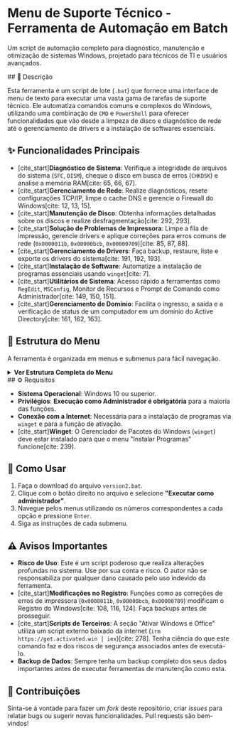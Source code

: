 # Menu de Suporte Técnico - Ferramenta de Automação em Batch

Um script de automação completo para diagnóstico, manutenção e otimização de sistemas Windows, projetado para técnicos de TI e usuários avançados.

 \#\# 📝 Descrição

Esta ferramenta é um script de lote (`.bat`) que fornece uma interface de menu de texto para executar uma vasta gama de tarefas de suporte técnico. Ele automatiza comandos comuns e complexos do Windows, utilizando uma combinação de `CMD` e `PowerShell` para oferecer funcionalidades que vão desde a limpeza de disco e diagnóstico de rede até o gerenciamento de drivers e a instalação de softwares essenciais.

## ✨ Funcionalidades Principais

  * [cite\_start]**Diagnóstico de Sistema**: Verifique a integridade de arquivos do sistema (`SFC`, `DISM`), cheque o disco em busca de erros (`CHKDSK`) e analise a memória RAM[cite: 65, 66, 67].
  * [cite\_start]**Gerenciamento de Rede**: Realize diagnósticos, resete configurações TCP/IP, limpe o cache DNS e gerencie o Firewall do Windows[cite: 12, 13, 15].
  * [cite\_start]**Manutenção de Disco**: Obtenha informações detalhadas sobre os discos e realize desfragmentação[cite: 292, 293].
  * [cite\_start]**Solução de Problemas de Impressora**: Limpe a fila de impressão, gerencie drivers e aplique correções para erros comuns de rede (`0x0000011b`, `0x00000bcb`, `0x00000709`)[cite: 85, 87, 88].
  * [cite\_start]**Gerenciamento de Drivers**: Faça backup, restaure, liste e exporte os drivers do sistema[cite: 191, 192, 193].
  * [cite\_start]**Instalação de Software**: Automatize a instalação de programas essenciais usando `winget`[cite: 7].
  * [cite\_start]**Utilitários de Sistema**: Acesso rápido a ferramentas como `RegEdit`, `MSConfig`, Monitor de Recursos e Prompt de Comando como Administrador[cite: 149, 150, 151].
  * [cite\_start]**Gerenciamento de Domínio**: Facilita o ingresso, a saída e a verificação de status de um computador em um domínio do Active Directory[cite: 161, 162, 163].

## 📂 Estrutura do Menu

A ferramenta é organizada em menus e submenus para fácil navegação.

<details>
<summary><strong>Ver Estrutura Completa do Menu</strong></summary>

* **[1] Sistema**
    * `[1]` Informações do Sistema
    * `[2]` Analisar e Reparar Arquivos Essenciais (DISM)
    * `[3]` Verificar Integridade dos Arquivos (SFC)
    * `[4]` Verificar Disco (CHKDSK)
    * `[5]` Informações de Hardware
    * `[6]` Gerenciador de Tarefas
    * `[7]` Serviços do Windows
    * `[8]` Verificar Memória (mdsched)

* **[2] Rede**
    * `[1]` Diagnóstico de Rede
    * `[2]` Resetar Configurações TCP/IP
    * `[3]` Flush DNS
    * `[4]` Teste de Conectividade
    * `[5]` Informações de Rede
    * `[6]` Verificar Interfaces de Rede Ativas e Velocidade
    * `[7]` Ativar/Desativar Firewall
        * Verificar Status do Firewall
        * Ativar/Desativar para Todos os Perfis
        * Ativar por Perfil (Pública, Privada, Domínio)
        * Restaurar Padrões do Firewall

* **[3] Disco**
    * `[1]` Informações do Disco
    * `[2]` Desfragmentar Disco

* **[4] Impressoras**
    * `[1]` Listar Impressoras Instaladas
    * `[2]` Verificar Status das Impressoras
    * `[3]` Limpar Fila de Impressão
    * `[4]` Reinstalar Drivers de Impressora
    * `[5]` Configurações de Impressora
    * `[6]` Testar Página de Teste
    * `[7]` Corrigir Erro 0x0000011b
    * `[8]` Corrigir Erro 0x00000bcb
    * `[9]` Corrigir Erro 0x00000709

* **[5] Limpeza**
    * Limpeza de Disco (Disk Cleanup)
    * Limpar Arquivos Temporários
    * Limpar Cache do DNS
    * Limpar Histórico do Navegador
    * Esvaziar Lixeira
    * Limpeza Completa do Sistema

* **[6] Utilitários**
    * Editor do Registro (RegEdit)
    * Configurações do Sistema (MSConfig)
    * Monitor de Recursos
    * Informações do Sistema (MSInfo32)
    * Prompt de Comando como Admin
    * PowerShell como Admin

* **[7] Domínio**
    * `[1]  Ingressar no Domínio (Iketani, Labsi, Premazon, Densimagen)`
    * `[2]` Verificar Status do Domínio
    * `[3]` Sair do Domínio
    * `[4]` Informações do Computador

* **[8] Drivers**
    * `[1]` Fazer Backup dos Drivers
    * `[2]` Restaurar Drivers do Backup
    * `[3]` Listar Drivers Instalados
    * `[4]` Verificar Drivers sem Assinatura Digital
    * `[5]` Atualizar Drivers via Windows Update
    * `[6]` Exportar Lista de Drivers para Arquivo

* **[9] Instalar Programas**
    * Google Chrome
    * Mozilla Firefox
    * Adobe Reader
    * Foxit Reader
    * Google Drive
    * LibreOffice
    * CrystalDiskInfo
    * CrystalDiskMark
    * CPU-Z
    * Instalar Todos

* **[10] Ativar Windows e Office**
    * `[1]` Abrir Ativador
    * `[2]` Verificar Status de Ativação

</details>
## ⚙️ Requisitos

  * **Sistema Operacional**: Windows 10 ou superior.
  * **Privilégios**: **Execução como Administrador é obrigatória** para a maioria das funções.
  * **Conexão com a Internet**: Necessária para a instalação de programas via `winget` e para a função de ativação.
  * [cite\_start]**Winget**: O Gerenciador de Pacotes do Windows (`winget`) deve estar instalado para que o menu "Instalar Programas" funcione[cite: 239].

## 🚀 Como Usar

1.  Faça o download do arquivo `version2.bat`.
2.  Clique com o botão direito no arquivo e selecione **"Executar como administrador"**.
3.  Navegue pelos menus utilizando os números correspondentes a cada opção e pressione `Enter`.
4.  Siga as instruções de cada submenu.

## ⚠️ Avisos Importantes

  * **Risco de Uso**: Este é um script poderoso que realiza alterações profundas no sistema. Use por sua conta e risco. O autor não se responsabiliza por qualquer dano causado pelo uso indevido da ferramenta.
  * [cite\_start]**Modificações no Registro**: Funções como as correções de erros de impressora (`0x0000011b`, `0x00000bcb`, `0x00000709`) modificam o Registro do Windows[cite: 108, 116, 124]. Faça backups antes de prosseguir.
  * [cite\_start]**Scripts de Terceiros**: A seção "Ativar Windows e Office" utiliza um script externo baixado da internet (`irm https://get.activated.win | iex`)[cite: 278]. Tenha ciência do que este comando faz e dos riscos de segurança associados antes de executá-lo.
  * **Backup de Dados**: Sempre tenha um backup completo dos seus dados importantes antes de executar ferramentas de manutenção como esta.

## 🤝 Contribuições

Sinta-se à vontade para fazer um *fork* deste repositório, criar *issues* para relatar bugs ou sugerir novas funcionalidades. Pull requests são bem-vindos\!
